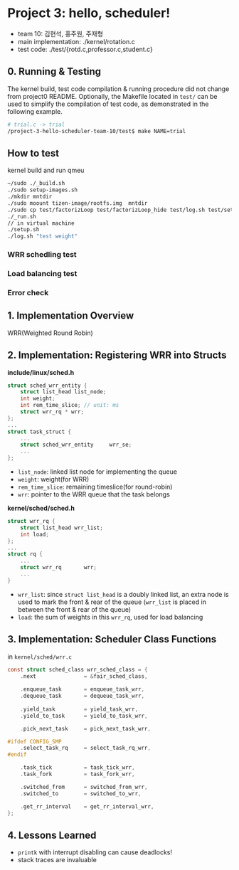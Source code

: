 # Project 3: hello, scheduler!
* team 10: 김현석, 홍주원, 주재형
* main implementation: ./kernel/rotation.c
* test code: ./test/{rotd.c,professor.c,student.c}

## 0. Running & Testing
The kernel build, test code compilation & running procedure did not change from project0 README. Optionally, the Makefile located in `test/` can be used to simplify the compilation of test code, as demonstrated in the following example.

```bash
# trial.c -> trial
/project-3-hello-scheduler-team-10/test$ make NAME=trial
```

## How to test 
kernel build and run qmeu
```bash
~/sudo ./_build.sh
./sudo setup-images.sh
./mkdir mntdir
./sudo moount tizen-image/rootfs.img  mntdir
./sudo cp test/factorizLoop test/factorizLoop_hide test/log.sh test/setup.sh mntdir/root
./_run.sh
// in virtual machine
./setup.sh
./log.sh "test weight"
```
### WRR schedling test
### Load balancing test
### Error check

## 1. Implementation Overview
WRR(Weighted Round Robin)

## 2. Implementation: Registering WRR into Structs
**include/linux/sched.h**
```C
struct sched_wrr_entity {
	struct list_head list_node;
	int weight;
	int rem_time_slice; // unit: ms
	struct wrr_rq * wrr;
};
...
struct task_struct {
    ...
    struct sched_wrr_entity 	wrr_se;
    ...
};
```
* `list_node`: linked list node for implementing the queue
* `weight`: weight(for WRR)
* `rem_time_slice`: remaining timeslice(for round-robin)
* `wrr`: pointer to the WRR queue that the task belongs

**kernel/sched/sched.h**
```C
struct wrr_rq {
	struct list_head wrr_list;
	int load;
};
...
struct rq {
    ...
    struct wrr_rq		wrr;
    ...
}
```
* `wrr_list`: since `struct list_head` is a doubly linked list, an extra node is used to mark the front & rear of the queue (`wrr_list` is placed in between the front & rear of the queue)
* `load`: the sum of weights in this `wrr_rq`, used for load balancing

## 3. Implementation: Scheduler Class Functions

in `kernel/sched/wrr.c`
```C
const struct sched_class wrr_sched_class = {
	.next			    = &fair_sched_class, 
	
    .enqueue_task		= enqueue_task_wrr,
	.dequeue_task		= dequeue_task_wrr, 
	
    .yield_task		    = yield_task_wrr, 
	.yield_to_task		= yield_to_task_wrr, 

	.pick_next_task		= pick_next_task_wrr,

#ifdef CONFIG_SMP
	.select_task_rq		= select_task_rq_wrr, 
#endif

	.task_tick		    = task_tick_wrr, 
	.task_fork		    = task_fork_wrr,

	.switched_from		= switched_from_wrr, 
	.switched_to		= switched_to_wrr, 

	.get_rr_interval	= get_rr_interval_wrr,
};
```

## 4. Lessons Learned
* `printk` with interrupt disabling can cause deadlocks!
* stack traces are invaluable 
